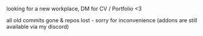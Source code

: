 looking for a new workplace, DM for CV / Portfolio <3

all old commits gone & repos lost - sorry for inconvenience (addons are still available via my discord)

